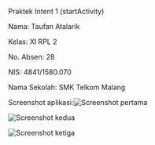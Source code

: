 Praktek Intent 1 (startActivity)

Nama: Taufan Atalarik

Kelas: XI RPL 2

No. Absen: 28

NIS: 4841/1580.070

Nama Sekolah: SMK Telkom Malang

Screenshot aplikasi:![Screenshot pertama](https://s15.postimg.org/b62pimbjv/Intent1_1.png)

![Screenshot kedua](https://s15.postimg.org/6y7x9va4b/Intent1_2.png)

![Screenshot ketiga](https://s15.postimg.org/5x7okqt4r/Intent1_3.png)
